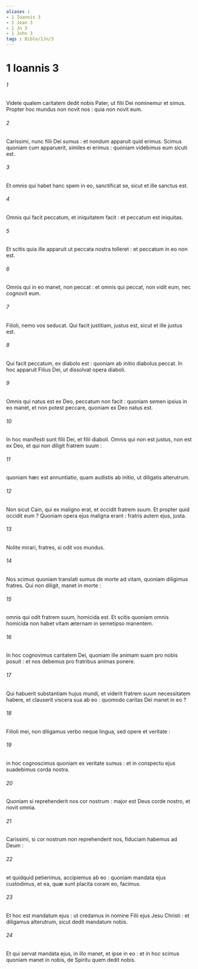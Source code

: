```yaml
---
aliases : 
- 1 Ioannis 3
- 1 Jean 3
- 1 Jn 3
- 1 John 3
tags : Bible/1Jn/3
---
```


# 1 Ioannis 3

###### 1
Videte qualem caritatem dedit nobis Pater, ut filii Dei nominemur et simus. Propter hoc mundus non novit nos : quia non novit eum.
###### 2
Carissimi, nunc filii Dei sumus : et nondum apparuit quid erimus. Scimus quoniam cum apparuerit, similes ei erimus : quoniam videbimus eum sicuti est.
###### 3
Et omnis qui habet hanc spem in eo, sanctificat se, sicut et ille sanctus est.
###### 4
Omnis qui facit peccatum, et iniquitatem facit : et peccatum est iniquitas.
###### 5
Et scitis quia ille apparuit ut peccata nostra tolleret : et peccatum in eo non est.
###### 6
Omnis qui in eo manet, non peccat : et omnis qui peccat, non vidit eum, nec cognovit eum.
###### 7
Filioli, nemo vos seducat. Qui facit justitiam, justus est, sicut et ille justus est.
###### 8
Qui facit peccatum, ex diabolo est : quoniam ab initio diabolus peccat. In hoc apparuit Filius Dei, ut dissolvat opera diaboli.
###### 9
Omnis qui natus est ex Deo, peccatum non facit : quoniam semen ipsius in eo manet, et non potest peccare, quoniam ex Deo natus est.
###### 10
In hoc manifesti sunt filii Dei, et filii diaboli. Omnis qui non est justus, non est ex Deo, et qui non diligit fratrem suum :
###### 11
quoniam hæc est annuntiatio, quam audistis ab initio, ut diligatis alterutrum.
###### 12
Non sicut Cain, qui ex maligno erat, et occidit fratrem suum. Et propter quid occidit eum ? Quoniam opera ejus maligna erant : fratris autem ejus, justa.
###### 13
Nolite mirari, fratres, si odit vos mundus.
###### 14
Nos scimus quoniam translati sumus de morte ad vitam, quoniam diligimus fratres. Qui non diligit, manet in morte :
###### 15
omnis qui odit fratrem suum, homicida est. Et scitis quoniam omnis homicida non habet vitam æternam in semetipso manentem.
###### 16
In hoc cognovimus caritatem Dei, quoniam ille animam suam pro nobis posuit : et nos debemus pro fratribus animas ponere.
###### 17
Qui habuerit substantiam hujus mundi, et viderit fratrem suum necessitatem habere, et clauserit viscera sua ab eo : quomodo caritas Dei manet in eo ?
###### 18
Filioli mei, non diligamus verbo neque lingua, sed opere et veritate :
###### 19
in hoc cognoscimus quoniam ex veritate sumus : et in conspectu ejus suadebimus corda nostra.
###### 20
Quoniam si reprehenderit nos cor nostrum : major est Deus corde nostro, et novit omnia.
###### 21
Carissimi, si cor nostrum non reprehenderit nos, fiduciam habemus ad Deum :
###### 22
et quidquid petierimus, accipiemus ab eo : quoniam mandata ejus custodimus, et ea, quæ sunt placita coram eo, facimus.
###### 23
Et hoc est mandatum ejus : ut credamus in nomine Filii ejus Jesu Christi : et diligamus alterutrum, sicut dedit mandatum nobis.
###### 24
Et qui servat mandata ejus, in illo manet, et ipse in eo : et in hoc scimus quoniam manet in nobis, de Spiritu quem dedit nobis.
